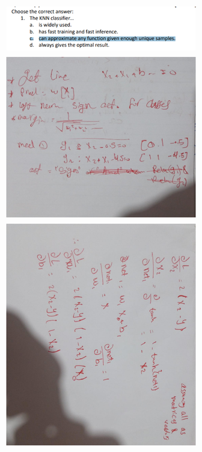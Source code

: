 ![](attachment/c4108c43c50863ab233e917a949d1bb5.png)

![](attachment/cec03b89342e645ed491dad41c8e385e.jpeg)

![](attachment/0e8df9ce3e966af377a1e27cafe3c174.jpeg)